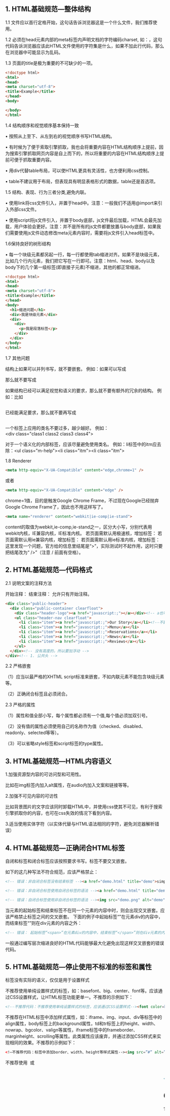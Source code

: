 ## 1. HTML基础规范—整体结构
1.1 文件应以<!doctype html>首行定格开始，这句话告诉浏览器这是一个什么文件，我们推荐使用<!doctype html>。

1.2 必须在head元素内部的meta标签内声明文档的字符编码charset, 如：<meta charset="UTF-8">，这句代码告诉浏览器应该此HTML文件使用的字符集是什么，如果不加此行代码，那么在浏览器中可能显示为乱码。

1.3 页面的title是极为重要的不可缺少的一项。 

```html
<!doctype html>
<html>
<head>
<meta charset="utf-8">
<title>Example</title>
</head>
<body>

</body>
</html>
```

1.4 结构顺序和视觉顺序基本保持一致

• 按照从上至下、从左到右的视觉顺序书写HTML结构。

• 有时候为了便于索取引擎抓取，我也会将重要内容在HTML结构顺序上提前，因为搜索引擎抓取网页内容是自上而下的，所以将重要的内容在HTML结构顺序上提前可便于抓取重要内容。

• 用div代替table布局，可以使HTML更具有灵活性，也方便利用css控制。

• table不建议用于布局，但表现具有明显表格形式的数据，table还是首选项。

1.5 结构、表现、行为三者分类,避免内联。

• 使用link将css文件引入，并置于head中。注意：一般我们不适用@import来引入外部css文件。

• 使用script将js文件引入，并置于body底部，js文件最后加载，HTML会最先加载，用户体验会更好。注意：并不是所有的js文件都要放置与body底部，如果我们需要使用js文件动态修改meta元素内容时，需要将js文件引入head标签中。

1.6保持良好的树形结构

• 每一个块级元素都另起一行，每一行都使用tab缩进对齐。如果不是块级元素，比如几个行内元素，我们把它写在一行即可。注意：html、head、body以及body下的几个第一级标签(即直接子元素)不缩进，其他的都正常缩进。

```html
<!doctype html>
<html>
<head>
<meta charset="utf-8">
<title>Example</title>
</head>
<body>
  <h1>缩进问题</h1>
  <div>我是块级元素</div>
  <div>
    <div>
      <p>我是段落标签</p>
    </div>
  </div>
</body>
</html>
```

1.7 其他问题

结构上如果可以并列书写，就不要嵌套。
例如：如果可以写成<div></div><div></div>那么就不要写成<div><div></div></div>

如果结构已经可以满足视觉和语义的要求，那么就不要有额外的冗余的结构。
例如：比如<div><h2></h2></div>已经能满足要求，那么就不要再写成<div><div><h2></h2></div></div>

一个标签上应用的类名不要过多，越少越好。
例如：<div class="class1 class2 class3 class4"></div>

对于一个语义化的内部标签，应该尽量避免使用类名。
例如：li标签中的itm应去除：<ul class="m-help"><li class="itm"></li><li class="itm"></li></ul>

1.8 Renderer

```html
<meta http-equiv="X-UA-Compatible" content="edge,chrome=1" />
```
或者
```html
<meta http-equiv="X-UA-Compatible" content="edge" />
```
chrome=1值，目的是触发Google Chrome Frame，不过现在Google已经抛弃Google Chrome Frame了，因此也不用这样写了。
```html
<meta name="renderer" content="webkit|ie-comp|ie-stand">
```
content的取值为webkit,ie-comp,ie-stand之一，区分大小写，分别代表用webkit内核，IE兼容内核，IE标准内核。 若页面需默认用极速核，增加标签：<meta name=”renderer” content=”webkit” /> 若页面需默认用ie兼容内核，增加标签：<meta name=”renderer” content=”ie-comp” /> 若页面需默认用ie标准内核，增加标签：<meta name=”renderer” content=”ie-stand” /> 
这里发现一个问题，官方给的信息里结尾是“>”，实际测试时不起作用，这时只要把结尾改为“ />”（注意 / 前面有空格）。 

## 2. HTML基础规范—代码格式
2.1 说明文案的注释方法

开始注释：<!--注释文案-->
结束注释：<!--/注释文案-->
允许只有开始注释。

```html
<div class="public-header">
  <div class="public-container clearfloat">
    <div class="header-logo"><a href="javascript:;"></a></div><!-- a也可以，但是，同一级：要么内联要么块级 -->
    <ul class="header-nav clearfloat">
      <li class="item"><a href="javascript:;">Our Story</a></li><!--不建议直接给li进行命名-->
      <li class="item"><a href="javascript:;">Menu</a></li>
      <li class="item"><a href="javascript:;">Reservations</a></li>
      <li class="item"><a href="javascript:;">News</a></li>
      <li class="item"><a href="javascript:;">Reviews</a></li>
    </ul>
  </div><!-- 没有高度的，所以要加浮动 -->
</div><!-- 1. 公共头 -->
```

2.2 严格嵌套

（1）应当以最严格的XHTML script标准来嵌套，不如内联元素不能包含块级元素等。

（2）正确闭合标签且必须闭合。

2.3 严格的属性

（1）属性和值全部小写，每个属性都必须有一个值,每个值必须加双引号。

（2）没有值的属性必须使用自己的名称作为值（checked、disabled、readonly、selected等等）。

（3）可以省略style标签和script标签的type属性。

## 3. HTML基础规范—HTML内容语义
1.加强资源型内容的可访问型和可用性。

比如在img标签内加入alt属性，在audio内加入文案和链接等等。

2.加强不可见内容的可访性

比如背景图片的文字应该同时卸载HTML中，并使用css使其不可见，有利于搜索引擎抓取你的内容，也可在css失效的情况下看到内容。

3.适当使用实体字符（以实体代替与HTML语法相同的字符，避免浏览器解析错误）

## 4. HTML基础规范—正确闭合HTML标签
自闭和标签和闭合标签应该按照要求书写。标签不要交叉嵌套。

如下的这几种写法不符合规范，应该严格禁止：

```html
<!-- 错误：非自闭合标签没有结束标签 --><a href="demo.html" title="demo">simple

<!-- 错误：非自闭合标签使用自闭合标签的语法 --><a href="demo.html" title="demo" />

<!-- 错误：自闭合标签使用非自闭合标签的语法 --><img src="demo.png" alt="demo"></img>
```

当元素的起始标签和结束标签不在同一个元素的内容中时，则会出现交叉嵌套。应该严格禁止标签之间的交叉嵌套。
下面的例子中起始标签“<span>”在元素div的内容中，而结束标签“</span>”则在div元素的内容之外：

```html
<!-- 错误： 起始标签“<span>”在元素div的内容中，结束标签“</span>”则在div元素的内容之外 --><div>foo
```

一般通过编写层次缩进良好的HTML代码能够最大化避免出现这样交叉嵌套的错误代码。

## 5. HTML基础规范—停止使用不标准的标签和属性
标签没有实际的语义，仅仅是用于设置样式

不推荐使用单纯设置样式的标签，如：basefont、big、center、font等。应该通过CSS设置样式，让HTML标签功能更单一。不推荐的示例如下：

```html
<!--不推荐代码：不推荐使用单纯设置样式的标签，应该通过CSS设置样式--><font color=blue>don't use it!</font><big>don't use it!</big><center>don't use it!</center>
```

不推荐在HTML标签中添加样式属性，如：iframe、img、input、div等标签中的align属性，body标签上的background属性，td和tr标签上的height、width、nowrap、bgcolor、valign等属性，iframe标签中的frameborder、marginheight、scrolling等属性。此类属性应该废弃，并通过添加CSS样式来实现相同的效果。不推荐的示例如下：

```html
<!—不推荐代码：标签中添加border、width、height等样式属性--><img src=”#” alt=”demo” border=”1” width="194" height="37" /><div id="focusViwer" align=center> </div>
```

不推荐使用 <blink> 或<marquee> (闪动,滚动)。这两个标签的职能已经超出了HTML本身，并且也存在浏览器的兼容问题。以如今的审美来说，这两个标签实现的效果丑陋无比，如果一定要这样的效果，可以通过JavaScript代码来实现，并且效果会更好，如：可以使用jQuery Marquee插件

```html
<!--不推荐代码：效果丑陋，并且存在浏览器兼容问题，不推荐使用，如果需要实现这样的效果，可以通过JavaScript代码来实现，并且效果会更好--><blink>don't use it!</blink><marquee scrollamount=3 scrolldelay=100 >don't use it</marquee>
```

## 6. HTML基础规范—其他
1.书写链接地址时, 必须避免重定向，例如：href=”http://itaolun.com/”, 即须在URL地址后面加上“/”；
2.引入JS库文件, 文件名须包含库名称及版本号及是否为压缩版, 比如jquery-1.4.1.min.js; 引入插件, 文件名格式为库名称+插件名称, 比如jQuery.cookie.js;
3.能以背景形式呈现的图片，尽量写入css样式中;
4.书写过程中，考虑向后扩展性。
